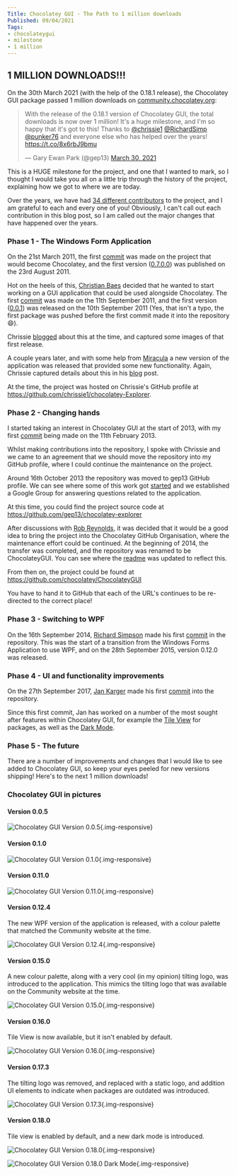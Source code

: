 ```yaml
---
Title: Chocolatey GUI - The Path to 1 million downloads
Published: 09/04/2021
Tags:
- chocolateygui
- milestone
- 1 million
---
```


## 1 MILLION DOWNLOADS!!!

On the 30th March 2021 (with the help of the 0.18.1 release), the Chocolatey GUI package passed 1 million downloads on [community.chocolatey.org](https://community.chocolatey.org/packages/chocolateygui):

<blockquote class="twitter-tweet"><p lang="en" dir="ltr">With the release of the 0.18.1 version of Chocolatey GUI, the total downloads is now over 1 million! It&#39;s a huge milestone, and I&#39;m so happy that it&#39;s got to this! Thanks to <a href="https://twitter.com/chrissie1?ref_src=twsrc%5Etfw">@chrissie1</a> <a href="https://twitter.com/RichardSimp?ref_src=twsrc%5Etfw">@RichardSimp</a> <a href="https://twitter.com/punker76?ref_src=twsrc%5Etfw">@punker76</a> and everyone else who has helped over the years! <a href="https://t.co/8x6rbJ9bmu">https://t.co/8x6rbJ9bmu</a></p>&mdash; Gary Ewan Park (@gep13) <a href="https://twitter.com/gep13/status/1376870263023927300?ref_src=twsrc%5Etfw">March 30, 2021</a></blockquote> <script async src="https://platform.twitter.com/widgets.js" charset="utf-8"></script>

This is a HUGE milestone for the project, and one that I wanted to mark, so I thought I would take you all on a little trip through the history of the project, explaining how we got to where we are today.

Over the years, we have had [34 different contributors](https://github.com/chocolatey/ChocolateyGUI/graphs/contributors) to the project, and I am grateful to each and every one of you!  Obviously, I can't call out each contribution in this blog post, so I am called out the major changes that have happened over the years.

### Phase 1 - The Windows Form Application

On the 21st March 2011, the first [commit](https://github.com/ferventcoder/nugetpackages/commit/d16ed7ac675395b3bb8ecee90fb13efb03d4b619) was made on the project that would become Chocolatey, and the first version ([0.7.0.0](https://community.chocolatey.org/packages/chocolatey/0.7.0.0)) was published on the 23rd August 2011.

Hot on the heels of this, [Christian Baes](https://twitter.com/chrissie1) decided that he wanted to start working on a GUI application that could be used alongside Chocolatey.  The first [commit](https://github.com/chocolatey/ChocolateyGUI/commit/20f03855d47772d5c1058ea7ee42df2a06355d39) was made on the 11th September 2011, and the first version ([0.0.1](https://community.chocolatey.org/packages/ChocolateyGUI/0.0.1)) was released on the 10th September 2011 (Yes, that isn't a typo, the first package was pushed before the first commit made it into the repository :smile:).

Chrissie [blogged](http://blogs.lessthandot.com/index.php/DesktopDev/MSTech/chocolatey-gui) about this at the time, and captured some images of that first release.

A couple years later, and with some help from [Miracula](https://twitter.com/miracula_de) a new version of the application was released that provided some new functionality.  Again, Chrissie captured details about this in his [blog](http://blogs.lessthandot.com/index.php/SysAdmins/OS/Windows/all-new-chocolateygui) post.

At the time, the project was hosted on Chrissie's GitHub profile at https://github.com/chrissie1/chocolatey-Explorer.

### Phase 2 - Changing hands

I started taking an interest in Chocolatey GUI at the start of 2013, with my first [commit](https://github.com/chocolatey/ChocolateyGUI/commit/c722821573cafce6bfb50760618a8c1803e76e7f) being made on the 11th February 2013.

Whilst making contributions into the repository, I spoke with Chrissie and we came to an agreement that we should move the repository into my GitHub profile, where I could continue the maintenance on the project.

Around 16th October 2013 the repository was moved to gep13 GitHub profile. We can see where some of this work got [started](https://github.com/chocolatey/ChocolateyGUI/commit/6e75615ea3b8190dcf85fb8f2150fce66a7cb3dc) and we established a Google Group for answering questions related to the application.

At this time, you could find the project source code at https://github.com/gep13/chocolatey-explorer

After discussions with [Rob Reynolds](https://twitter.com/ferventcoder), it was decided that it would be a good idea to bring the project into the Chocolatey GitHub Organisation, where the maintenance effort could be continued.  At the beginning of 2014, the transfer was completed, and the repository was renamed to be ChocolateyGUI. You can see where the [readme](https://github.com/chocolatey/ChocolateyGUI/commit/333eeebdac9a53f91818135329e8e074984ba893#diff-b335630551682c19a781afebcf4d07bf978fb1f8ac04c6bf87428ed5106870f5) was updated to reflect this.

From then on, the project could be found at https://github.com/chocolatey/ChocolateyGUI

You have to hand it to GitHub that each of the URL's continues to be re-directed to the correct place!

### Phase 3 - Switching to WPF

On the 16th September 2014, [Richard Simpson](https://twitter.com/RichardSimp) made his first [commit](https://github.com/chocolatey/ChocolateyGUI/commit/2d9bab432f58230f6c15f387608d58657201e536) in the repository.  This was the start of a transition from the Windows Forms Application to use WPF, and on the 28th September 2015, version 0.12.0 was released.

### Phase 4 - UI and functionality improvements

On the 27th September 2017, [Jan Karger](https://twitter.com/punker76) made his first [commit](https://github.com/chocolatey/ChocolateyGUI/commit/57c847387fe82d31a67a959ed049d3f5d9599b49) into the repository.

Since this first commit, Jan has worked on a number of the most sought after features within Chocolatey GUI, for example the [Tile View](https://docs.chocolatey.org/en-us/chocolatey-gui/setup/configuration/features/default-to-tile-view-for-local-source) for packages, as well as the [Dark Mode](https://docs.chocolatey.org/en-us/chocolatey-gui/setup/configuration/features/default-to-dark-mode).

### Phase 5 - The future

There are a number of improvements and changes that I would like to see added to Chocolatey GUI, so keep your eyes peeled for new versions shipping!  Here's to the next 1 million downloads!

### Chocolatey GUI in pictures

#### Version 0.0.5

![Chocolatey GUI Version 0.0.5](https://gep13wpstorage.blob.core.windows.net/gep13/2021/04/09/ChocolateyGUI-0.0.5.png){.img-responsive}

#### Version 0.1.0

![Chocolatey GUI Version 0.1.0](https://gep13wpstorage.blob.core.windows.net/gep13/2021/04/09/ChocolateyGUI-0.1.0.png){.img-responsive}

#### Version 0.11.0

![Chocolatey GUI Version 0.11.0](https://gep13wpstorage.blob.core.windows.net/gep13/2021/04/09/ChocolateyGUI-0.11.0.png){.img-responsive}

#### Version 0.12.4

The new WPF version of the application is released, with a colour palette that matched the Community website at the time.

![Chocolatey GUI Version 0.12.4](https://gep13wpstorage.blob.core.windows.net/gep13/2021/04/09/ChocolateyGUI-0.12.4.png){.img-responsive}

#### Version 0.15.0

A new colour palette, along with a very cool (in my opinion) tilting logo, was introduced to the application. This mimics the tilting logo that was available on the Community website at the time.

![Chocolatey GUI Version 0.15.0](https://gep13wpstorage.blob.core.windows.net/gep13/2021/04/09/ChocolateyGUI-0.15.0.png){.img-responsive}

#### Version 0.16.0

Tile View is now available, but it isn't enabled by default.

![Chocolatey GUI Version 0.16.0](https://gep13wpstorage.blob.core.windows.net/gep13/2021/04/09/ChocolateyGUI-0.16.0.png){.img-responsive}

#### Version 0.17.3

The tilting logo was removed, and replaced with a static logo, and addition UI elements to indicate when packages are outdated was introduced.

![Chocolatey GUI Version 0.17.3](https://gep13wpstorage.blob.core.windows.net/gep13/2021/04/09/ChocolateyGUI-0.17.3.png){.img-responsive}

#### Version 0.18.0

Tile view is enabled by default, and a new dark mode is introduced.

![Chocolatey GUI Version 0.18.0](https://gep13wpstorage.blob.core.windows.net/gep13/2021/04/09/ChocolateyGUI-0.18.0.png){.img-responsive}

![Chocolatey GUI Version 0.18.0 Dark Mode](https://gep13wpstorage.blob.core.windows.net/gep13/2021/04/09/ChocolateyGUI-0.18.0-dark.png){.img-responsive}